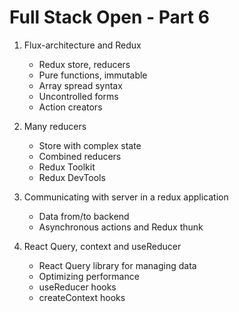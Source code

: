 # Full Stack Open - Part 6

1. Flux-architecture and Redux

    - Redux store, reducers
    - Pure functions, immutable
    - Array spread syntax
    - Uncontrolled forms
    - Action creators
  
2. Many reducers

    - Store with complex state
    - Combined reducers
    - Redux Toolkit
    - Redux DevTools
  
3. Communicating with server in a redux application

    - Data from/to backend
    - Asynchronous actions and Redux thunk
  
4. React Query, context and useReducer

    - React Query library for managing data
    - Optimizing performance
    - useReducer hooks
    - createContext hooks
